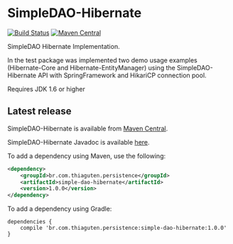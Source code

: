 # SimpleDAO-Hibernate

[![Build Status](https://travis-ci.org/thiaguten/simple-dao-hibernate.svg)](https://travis-ci.org/thiaguten/simple-dao-hibernate)
[![Maven Central](https://maven-badges.herokuapp.com/maven-central/br.com.thiaguten.persistence/simple-dao-hibernate/badge.svg)](https://maven-badges.herokuapp.com/maven-central/br.com.thiaguten.persistence/simple-dao-hibernate)

SimpleDAO Hibernate Implementation.

In the test package was implemented two demo usage examples (Hibernate-Core and Hibernate-EntityManager) using the SimpleDAO-Hibernate API with SpringFramework and HikariCP connection pool.

Requires JDK 1.6 or higher

## Latest release

SimpleDAO-Hibernate is available from [Maven Central](http://search.maven.org/).

SimpleDAO-Hibernate Javadoc is available [here](http://thiaguten.github.io/simple-dao-hibernate/apidocs/).

To add a dependency using Maven, use the following:

```xml
<dependency>
    <groupId>br.com.thiaguten.persistence</groupId>
    <artifactId>simple-dao-hibernate</artifactId>
    <version>1.0.0</version>
</dependency>
```

To add a dependency using Gradle:

```
dependencies {
    compile 'br.com.thiaguten.persistence:simple-dao-hibernate:1.0.0'
}
```

